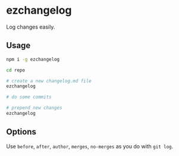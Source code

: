 # ezchangelog
Log changes easily.

## Usage

```bash
npm i -g ezchangelog

cd repo

# create a new changelog.md file
ezchangelog

# do some commits

# prepend new changes
ezchangelog

```

## Options

Use `before`, `after`, `author`, `merges`, `no-merges` as you do with `git log`.
